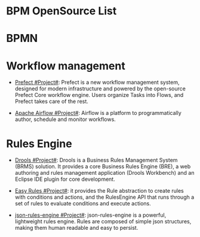 # BPM OpenSource List

# BPMN

# Workflow management

- [Prefect #Project#](https://github.com/PrefectHQ/prefect): Prefect is a new workflow management system, designed for modern infrastructure and powered by the open-source Prefect Core workflow engine. Users organize Tasks into Flows, and Prefect takes care of the rest.

- [Apache Airflow #Project#](https://airflow.apache.org/index.html#): Airflow is a platform to programmatically author, schedule and monitor workflows.

# Rules Engine

- [Drools #Project#](https://www.drools.org/): Drools is a Business Rules Management System (BRMS) solution. It provides a core Business Rules Engine (BRE), a web authoring and rules management application (Drools Workbench) and an Eclipse IDE plugin for core development.

- [Easy Rules #Project#](https://github.com/j-easy/easy-rules): it provides the Rule abstraction to create rules with conditions and actions, and the RulesEngine API that runs through a set of rules to evaluate conditions and execute actions.

- [json-rules-engine #Project#](https://github.com/CacheControl/json-rules-engine): json-rules-engine is a powerful, lightweight rules engine. Rules are composed of simple json structures, making them human readable and easy to persist.
